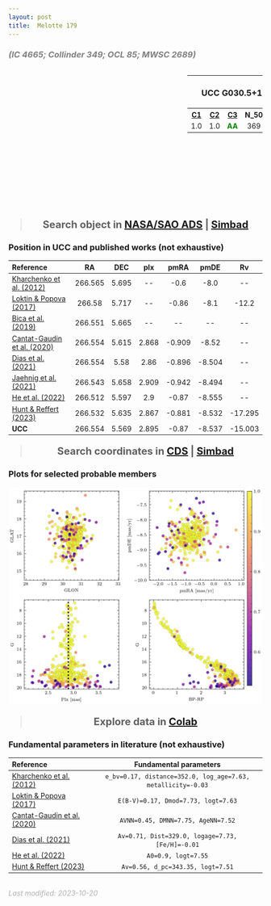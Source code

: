 ```yaml
---
layout: post
title:  Melotte 179
---
```

<h3><span style="color: #808080;"><i>(IC 4665; Collinder 349; OCL 85; MWSC 2689)</i></span></h3>
<div style="display: flex; justify-content: space-between;">
 <div style="text-align: center;">
 <!-- Left block -->
 <div id="aladin-lite-div" style="width:355px;height:250px;"></div>
 <script type="text/javascript" src="https://aladin.cds.unistra.fr/AladinLite/api/v3/latest/aladin.js" charset="utf-8"></script>
 <script type="text/javascript">
   let aladin;
   A.init.then(() => {
      aladin = A.aladin('#aladin-lite-div', {survey: "P/DSS2/color", fov:1.097, target: "266.554 5.569"});
   });
 </script>
</div>
<!-- Left block -->

<table style="text-align: center; width:355px;height:250px;">
  <!-- Row 1 (title) -->
  <tr>
    <td colspan="5"><h3>UCC G030.5+17.0</h3></td>
  </tr>
  <!-- Row 2 -->
  <tr>
    <th><a href="https://ucc.ar/faq#what-are-the-c1-c2-and-c3-parameters" title="Photometric class">C1</a></th>
    <th><a href="https://ucc.ar/faq#what-are-the-c1-c2-and-c3-parameters" title="Density class">C2</a></th>
    <th><a href="https://ucc.ar/faq#what-are-the-c1-c2-and-c3-parameters" title="Combined class">C3</a></th>
    <th><div title="Stars with membership probability >50%">N_50</div></th>
    <th><div title="Radius that contains half the members [arcmin]">r_50</div></th>
  </tr>
  <!-- Row 3 -->
  <tr>
    <td>1.0</td>
    <td>1.0</td>
    <td><span style="color: green; font-weight: bold;">A</span><span style="color: green; font-weight: bold;">A</span></td>
    <td>369</td>
    <td>32.9</td>
  </tr>
</table>
</div>

> <p style="text-align:center; font-weight: bold; font-size:20px">Search object in <a href="https://ui.adsabs.harvard.edu/search/q=%20collection%3Aastronomy%20body%3A%22Melotte%20179%22&sort=date%20desc%2C%20bibcode%20desc&p_=0" target="_blank">NASA/SAO ADS</a> | <a href="http://simbad.cds.unistra.fr/simbad/sim-id-refs?Ident=melotte179" target="_blank">Simbad</a></p>


### Position in UCC and published works (not exhaustive)

| Reference    | RA    | DEC   | plx  | pmRA  | pmDE   |  Rv  |
| :---         | :---: | :---: | :---: | :---: | :---: | :---: |
|[Kharchenko et al. (2012)](https://ui.adsabs.harvard.edu/abs/2012A%26A...543A.156K) | 266.565 | 5.695 | -- | -0.6 | -8.0 | -- |
|[Loktin & Popova (2017)](https://ui.adsabs.harvard.edu/abs/2017AstBu..72..257L/abstract) | 266.58 | 5.717 | -- | -0.86 | -8.1 | -12.2 |
|[Bica et al. (2019)](https://ui.adsabs.harvard.edu/abs/2019AJ....157...12B/abstract) | 266.551 | 5.665 | -- | -- | -- | -- |
|[Cantat-Gaudin et al. (2020)](https://ui.adsabs.harvard.edu/abs/2020A%26A...640A...1C) | 266.554 | 5.615 | 2.868 | -0.909 | -8.52 | -- |
|[Dias et al. (2021)](https://ui.adsabs.harvard.edu/abs/2021MNRAS.504..356D) | 266.554 | 5.58 | 2.86 | -0.896 | -8.504 | -- |
|[Jaehnig et al. (2021)](https://ui.adsabs.harvard.edu/abs/2021ApJ...923..129J/abstract) | 266.543 | 5.658 | 2.909 | -0.942 | -8.494 | -- |
|[He et al. (2022)](https://ui.adsabs.harvard.edu/abs/2022ApJS..262....7H/abstract) | 266.512 | 5.597 | 2.9 | -0.87 | -8.555 | -- |
|[Hunt & Reffert (2023)](https://ui.adsabs.harvard.edu/abs/2023arXiv230313424H/abstract) | 266.532 | 5.635 | 2.867 | -0.881 | -8.532 | -17.295 |
| **UCC** |266.554 | 5.569 | 2.895 | -0.87 | -8.537 | -15.003 |

> <p style="text-align:center; font-weight: bold; font-size:20px">Search coordinates in <a href="http://cdsportal.u-strasbg.fr/?target=266.554%205.569" target="_blank">CDS</a> | <a href="https://simbad.cds.unistra.fr/mobile/object_list.html?coord=266.554%205.569&output=json&radius=5&userEntry=melotte179" target="_blank">Simbad</a></p>

### Plots for selected probable members

![CLUSTER](https://raw.githubusercontent.com/ucc23/Q1P/main/plots/melotte179.webp)


> <p style="text-align:center; font-weight: bold; font-size:20px">Explore data in <a href="https://colab.research.google.com/github/UCC23/Q1P/blob/master/notebooks/melotte179.ipynb" target="_blank">Colab</a></p>


### Fundamental parameters in literature (not exhaustive)

| Reference |  Fundamental parameters |
| :---         |     :---:      |
| [Kharchenko et al. (2012)](https://ui.adsabs.harvard.edu/abs/2012A%26A...543A.156K) | `e_bv=0.17, distance=352.0, log_age=7.63, metallicity=-0.03` |
| [Loktin & Popova (2017)](https://ui.adsabs.harvard.edu/abs/2017AstBu..72..257L/abstract) | `E(B-V)=0.17, Dmod=7.73, logt=7.63` |
| [Cantat-Gaudin et al. (2020)](https://ui.adsabs.harvard.edu/abs/2020A%26A...640A...1C) | `AVNN=0.45, DMNN=7.75, AgeNN=7.52` |
| [Dias et al. (2021)](https://ui.adsabs.harvard.edu/abs/2021MNRAS.504..356D) | `Av=0.71, Dist=329.0, logage=7.73, [Fe/H]=-0.01` |
| [He et al. (2022)](https://ui.adsabs.harvard.edu/abs/2022ApJS..262....7H/abstract) | `A0=0.9, logt=7.55` |
| [Hunt & Reffert (2023)](https://ui.adsabs.harvard.edu/abs/2023arXiv230313424H/abstract) | `Av=0.56, d_pc=343.35, logt=7.51` |

<br>
<font color="b3b1b1"><i>Last modified: 2023-10-20</i></font>
